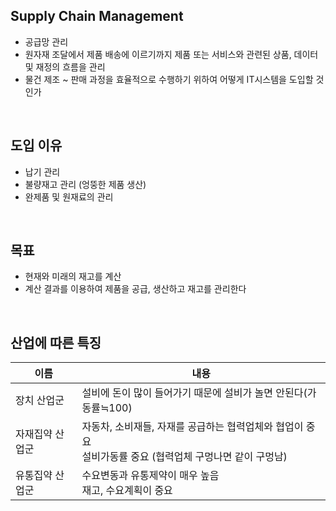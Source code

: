 <!-- --- --><!-- title: 개요 --><!-- updated: 2023-01-19 06:44:15Z --><!-- created: 2023-01-13 03:16:12Z --><!-- latitude: 37.44491680 --><!-- longitude: 127.13886840 --><!-- altitude: 0.0000 --><!-- --- -->## Supply Chain Management- 공급망 관리- 원자재 조달에서 제품 배송에 이르기까지 제품 또는 서비스와 관련된 상품, 데이터 및 재정의 흐름을 관리- 물건 제조 ~ 판매 과정을 효율적으로 수행하기 위하여 어떻게 IT시스템을 도입할 것인가<br>## 도입 이유- 납기 관리- 불량재고 관리 (엉뚱한 제품 생산)- 완제품 및 원재료의 관리<br>## 목표- 현재와 미래의 재고를 계산- 계산 결과를 이용하여 제품을 공급, 생산하고 재고를 관리한다<br>## 산업에 따른 특징|이름|내용||--|--||장치 산업군| 설비에 돈이 많이 들어가기 때문에 설비가 놀면 안된다(가동률≒100)||자재집약 산업군|자동차, 소비재들, 자재를 공급하는 협력업체와 협업이 중요<br>설비가동률 중요 (협력업체 구멍나면 같이 구멍남)||유통집약 산업군|수요변동과 유통제약이 매우 높음<br>재고, 수요계획이 중요|